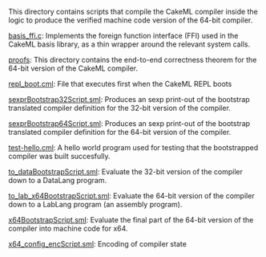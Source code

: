 This directory contains scripts that compile the CakeML compiler
inside the logic to produce the verified machine code version of the
64-bit compiler.

[basis_ffi.c](basis_ffi.c):
Implements the foreign function interface (FFI) used in the CakeML basis
library, as a thin wrapper around the relevant system calls.

[proofs](proofs):
This directory contains the end-to-end correctness theorem for the
64-bit version of the CakeML compiler.

[repl_boot.cml](repl_boot.cml):
File that executes first when the CakeML REPL boots

[sexprBootstrap32Script.sml](sexprBootstrap32Script.sml):
Produces an sexp print-out of the bootstrap translated compiler
definition for the 32-bit version of the compiler.

[sexprBootstrap64Script.sml](sexprBootstrap64Script.sml):
Produces an sexp print-out of the bootstrap translated compiler
definition for the 64-bit version of the compiler.

[test-hello.cml](test-hello.cml):
A hello world program used for testing that the bootstrapped
compiler was built succesfully.

[to_dataBootstrapScript.sml](to_dataBootstrapScript.sml):
Evaluate the 32-bit version of the compiler down to a DataLang
program.

[to_lab_x64BootstrapScript.sml](to_lab_x64BootstrapScript.sml):
Evaluate the 64-bit version of the compiler down to a LabLang
program (an assembly program).

[x64BootstrapScript.sml](x64BootstrapScript.sml):
Evaluate the final part of the 64-bit version of the compiler
into machine code for x64.

[x64_config_encScript.sml](x64_config_encScript.sml):
Encoding of compiler state
